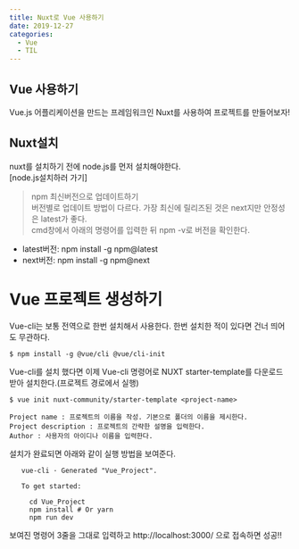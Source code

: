 ```yaml
---
title: Nuxt로 Vue 사용하기
date: 2019-12-27
categories:
  - Vue
  - TIL
---
```

## Vue 사용하기  

Vue.js 어플리케이션을 만드는 프레임워크인 Nuxt를 사용하여 프로젝트를 만들어보자!

## Nuxt설치
nuxt를 설치하기 전에 node.js를 먼저 설치해야한다.  
[node.js설치하러 가기]  

> npm 최신버전으로 업데이트하기  
버전별로 업데이트 방법이 다르다. 가장 최신에 릴리즈된 것은 next지만 안정성은 latest가 좋다.  
cmd창에서 아래의 명령어를 입력한 뒤 npm -v로 버전을 확인한다.  
- latest버전: npm install -g npm@latest  
- next버전: npm install -g npm@next  

# Vue 프로젝트 생성하기
Vue-cli는 보통 전역으로 한번 설치해서 사용한다. 한번 설치한 적이 있다면 건너 띄어도 무관하다.  
```shell
$ npm install -g @vue/cli @vue/cli-init
```  

Vue-cli를 설치 했다면 이제 Vue-cli 명령어로 NUXT starter-template를 다운로드 받아 설치한다.(프로젝트 경로에서 실행)  
```shell
$ vue init nuxt-community/starter-template <project-name>

Project name : 프로젝트의 이름을 작성. 기본으로 폴더의 이름을 제시한다.
Project description : 프로젝트의 간략한 설명을 입력한다.
Author : 사용자의 아이디나 이름을 입력한다.
```  

설치가 완료되면 아래와 같이 실행 방법을 보여준다.  

```shell
   vue-cli · Generated "Vue_Project".

   To get started:

     cd Vue_Project
     npm install # Or yarn
     npm run dev
```  
보여진 명령어 3줄을 그대로 입력하고 http://localhost:3000/ 으로 접속하면 성공!!
